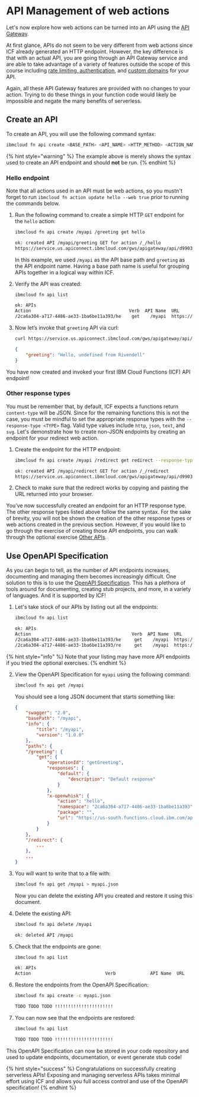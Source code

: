 <!--
#
# Licensed to the Apache Software Foundation (ASF) under one or more
# contributor license agreements.  See the NOTICE file distributed with
# this work for additional information regarding copyright ownership.
# The ASF licenses this file to You under the Apache License, Version 2.0
# (the "License"); you may not use this file except in compliance with
# the License.  You may obtain a copy of the License at
#
#     http://www.apache.org/licenses/LICENSE-2.0
#
# Unless required by applicable law or agreed to in writing, software
# distributed under the License is distributed on an "AS IS" BASIS,
# WITHOUT WARRANTIES OR CONDITIONS OF ANY KIND, either express or implied.
# See the License for the specific language governing permissions and
# limitations under the License.
#
-->

#  API Management of web actions

Let's now explore how web actions can be turned into an API using the [API Gateway](https://cloud.ibm.com/docs/openwhisk?topic=cloud-functions-apigateway).

At first glance, APIs do not seem to be very different from web actions since ICF already generated an HTTP endpoint. However, the key difference is that with an actual API, you are going through an API Gateway service and are able to take advantage of a variety of features outside the scope of this course including [rate limiting, authentication](https://cloud.ibm.com/docs/api-gateway?topic=api-gateway-create_api), and [custom domains](https://cloud.ibm.com/docs/api-gateway?topic=api-gateway-custom_endpoint) for your API.

Again, all these API Gateway features are provided with no changes to your action. Trying to do these things in your function code would likely be impossible and negate the many benefits of serverless.

## Create an API

To create an API, you will use the following command syntax:

```bash
ibmcloud fn api create <BASE_PATH> <API_NAME> <HTTP_METHOD> <ACTION_NAME>
```

{% hint style="warning" %}
The example above is merely shows the syntax used to create an API endpoint and should **not** be run.
{% endhint %}

### Hello endpoint

Note that all actions used in an API must be web actions, so you mustn't forget to run `ibmcloud fn action update hello --web true` prior to running the commands below.

1. Run the following command to create a simple HTTP `GET` endpoint for the `hello` action:

    ```bash
    ibmcloud fn api create /myapi /greeting get hello
    ```

    ```bash
    ok: created API /myapi/greeting GET for action /_/hello
    https://service.us.apiconnect.ibmcloud.com/gws/apigateway/api/d9903f40439f1a268b7dcbac42a389cdde605f3f3bef57f69789be6df438361e/myapi/greeting
    ```

    In this example, we used `/myapi` as the API base path and `greeting` as the API endpoint name. Having a base path name is useful for grouping APIs together in a logical way within ICF.

2. Verify the API was created:

    ```bash
    ibmcloud fn api list
    ```

    ```bash
    ok: APIs
    Action                                     Verb  API Name  URL
    /2ca6a304-a717-4486-ae33-1ba6be11a393/he    get    /myapi  https://service.us.apiconnect.ibmcloud.com/gws/apigateway/api/d9903f40439f1a268b7dcbac42a389cdde605f3f3bef57f69789be6df438361e/myapi/greeting
    ```

3. Now let’s invoke that `greeting` API via curl:

    ```bash
    curl https://service.us.apiconnect.ibmcloud.com/gws/apigateway/api/d9903f40439f1a268b7dcbac42a389cdde605f3f3bef57f69789be6df438361e/myapi/greeting
    ```

    ```json
    {
        "greeting": "Hello, undefined from Rivendell"
    }
    ```

You have now created and invoked your first IBM Cloud Functions (ICF) API endpoint!

### Other response types

You must be remember that, by default, ICF expects a functions return `content-type` will be JSON. Since for the remaining functions this is not the case, you must be mindful to set the appropriate response types with the `--response-type <TYPE>` flag. Valid type values include `http`, `json`, `text`, and `svg`. Let's demonstrate how to create non-JSON endpoints by creating an endpoint for your redirect web action.

1. Create the endpoint for the HTTP endpoint:

    ```bash
    ibmcloud fn api create /myapi /redirect get redirect --response-type http
    ```

    ```bash
    ok: created API /myapi/redirect GET for action /_/redirect
    https://service.us.apiconnect.ibmcloud.com/gws/apigateway/api/d9903f40439f1a268b7dcbac42a389cdde605f3f3bef57f69789be6df438361e/myapi/redirect
    ```

2. Check to make sure that the redirect works by copying and pasting the URL returned into your browser.

You’ve now successfully created an endpoint for an HTTP response type. The other response types listed above follow the same syntax. For the sake of brevity, you will not be shown the creation of the other response types or web actions created in the previous section. However, if you would like to go through the exercise of creating those API endpoints, you can walk through the optional exercise [Other APIs](other_apis.md).

## Use OpenAPI Specification

As you can begin to tell, as the number of API endpoints increases, documenting and managing them becomes increasingly difficult. One solution to this is to use the [OpenAPI Specification](https://swagger.io/specification/). This has a plethora of tools around for documenting, creating stub projects, and more, in a variety of languages. And it is supported by ICF!

1. Let's take stock of our APIs by listing out all the endpoints:

    ```bash
    ibmcloud fn api list
    ```

    ```bash
    ok: APIs
    Action                                      Verb  API Name  URL
    /2ca6a304-a717-4486-ae33-1ba6be11a393/he     get    /myapi  https://service.us.apiconnect.ibmcloud.com/gws/apigateway/api/d9903f40439f1a268b7dcbac42a389cdde605f3f3bef57f69789be6df438361e/myapi/greeting
    /2ca6a304-a717-4486-ae33-1ba6be11a393/re     get    /myapi  https://service.us.apiconnect.ibmcloud.com/gws/apigateway/api/d9903f40439f1a268b7dcbac42a389cdde605f3f3bef57f69789be6df438361e/myapi/redirect
    ```

{% hint style="info" %}
Note that your listing may have more API endpoints if you tried the optional exercises.
{% endhint %}

2. View the OpenAPI Specification for `myapi` using the following command:

    ```bash
    ibmcloud fn api get /myapi
    ```

    You should see a long JSON document that starts something like:

    ```json
    {
        "swagger": "2.0",
        "basePath": "/myapi",
        "info": {
            "title": "/myapi",
            "version": "1.0.0"
        },
        "paths": {
        "/greeting": {
            "get": {
                "operationId": "getGreeting",
                "responses": {
                    "default": {
                        "description": "Default response"
                    }
                },
                "x-openwhisk": {
                    "action": "hello",
                    "namespace": "2ca6a304-a717-4486-ae33-1ba6be11a393",
                    "package": "",
                    "url": "https://us-south.functions.cloud.ibm.com/api/v1/web/2ca6a304-a717-4486-ae33-1ba6be11a393/default/hello.json"
                }
            }
        },
        "/redirect": {
            ...
        },
        ...
    }
    ```

3. You will want to write that to a file with:

    ```bash
    ibmcloud fn api get /myapi > myapi.json
    ```

    Now you can delete the existing API you created and restore it using this document.

4. Delete the existing API:

    ```bash
    ibmcloud fn api delete /myapi
    ```

    ```bash
    ok: deleted API /myapi
    ```

5. Check that the endpoints are gone:

    ```bash
    ibmcloud fn api list
    ```

    ```bash
    ok: APIs
    Action                            Verb             API Name  URL
    ```

6. Restore the endpoints from the OpenAPI Specification:

    ```bash
    ibmcloud fn api create -c myapi.json
    ```

    ```bash
    TODO TODO TODO !!!!!!!!!!!!!!!!!!!!!!
    ```

7. You can now see that the endpoints are restored:

    ```bash
    ibmcloud fn api list
    ```

    ```bash
    TODO TODO TODO !!!!!!!!!!!!!!!!!!!!!!
    ```

This OpenAPI Specification can now be stored in your code repository and used to update endpoints, documentation, or event generate stub code!

{% hint style="success" %}
Congratulations on successfully creating serverless APIs! Exposing and managing serverless APIs takes minimal effort using ICF and allows you full access control and use of the OpenAPI specification!
{% endhint %}
